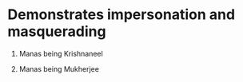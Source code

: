 # Demonstrates impersonation and masquerading  

1. Manas being Krishnaneel

2. Manas being Mukherjee